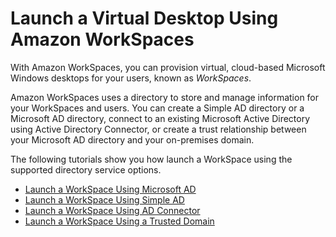 # Launch a Virtual Desktop Using Amazon WorkSpaces<a name="launch-workspaces-tutorials"></a>

With Amazon WorkSpaces, you can provision virtual, cloud\-based Microsoft Windows desktops for your users, known as *WorkSpaces*\.

Amazon WorkSpaces uses a directory to store and manage information for your WorkSpaces and users\. You can create a Simple AD directory or a Microsoft AD directory, connect to an existing Microsoft Active Directory using Active Directory Connector, or create a trust relationship between your Microsoft AD directory and your on\-premises domain\.

The following tutorials show you how launch a WorkSpace using the supported directory service options\.


+ [Launch a WorkSpace Using Microsoft AD](launch-workspace-microsoft-ad.md)
+ [Launch a WorkSpace Using Simple AD](launch-workspace-simple-ad.md)
+ [Launch a WorkSpace Using AD Connector](launch-workspace-ad-connector.md)
+ [Launch a WorkSpace Using a Trusted Domain](launch-workspace-trusted-domain.md)